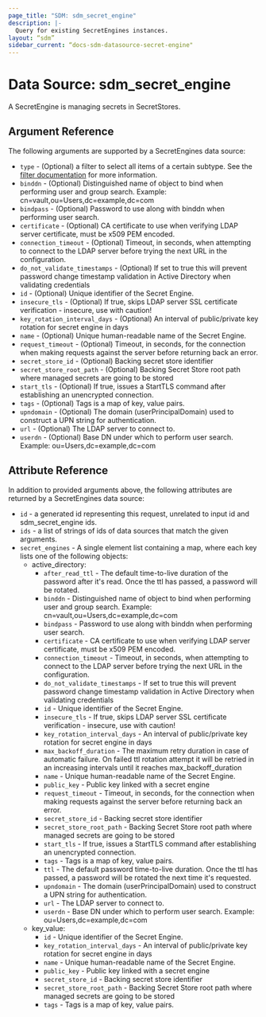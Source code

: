 ```yaml
---
page_title: "SDM: sdm_secret_engine"
description: |-
  Query for existing SecretEngines instances.
layout: “sdm”
sidebar_current: “docs-sdm-datasource-secret-engine"
---
```

# Data Source: sdm_secret_engine

A SecretEngine is managing secrets in SecretStores.
## Argument Reference
The following arguments are supported by a SecretEngines data source:
* `type` - (Optional) a filter to select all items of a certain subtype. See the [filter documentation](https://www.strongdm.com/docs/cli/filters/) for more information.
* `binddn` - (Optional) Distinguished name of object to bind when performing user and group search. Example: cn=vault,ou=Users,dc=example,dc=com
* `bindpass` - (Optional) Password to use along with binddn when performing user search.
* `certificate` - (Optional) CA certificate to use when verifying LDAP server certificate, must be x509 PEM encoded.
* `connection_timeout` - (Optional) Timeout, in seconds, when attempting to connect to the LDAP server before trying the next URL in the configuration.
* `do_not_validate_timestamps` - (Optional) If set to true this will prevent password change timestamp validation in Active Directory when validating credentials
* `id` - (Optional) Unique identifier of the Secret Engine.
* `insecure_tls` - (Optional) If true, skips LDAP server SSL certificate verification - insecure, use with caution!
* `key_rotation_interval_days` - (Optional) An interval of public/private key rotation for secret engine in days
* `name` - (Optional) Unique human-readable name of the Secret Engine.
* `request_timeout` - (Optional) Timeout, in seconds, for the connection when making requests against the server before returning back an error.
* `secret_store_id` - (Optional) Backing secret store identifier
* `secret_store_root_path` - (Optional) Backing Secret Store root path where managed secrets are going to be stored
* `start_tls` - (Optional) If true, issues a StartTLS command after establishing an unencrypted connection.
* `tags` - (Optional) Tags is a map of key, value pairs.
* `upndomain` - (Optional) The domain (userPrincipalDomain) used to construct a UPN string for authentication.
* `url` - (Optional) The LDAP server to connect to.
* `userdn` - (Optional) Base DN under which to perform user search. Example: ou=Users,dc=example,dc=com
## Attribute Reference
In addition to provided arguments above, the following attributes are returned by a SecretEngines data source:
* `id` - a generated id representing this request, unrelated to input id and sdm_secret_engine ids.
* `ids` - a list of strings of ids of data sources that match the given arguments.
* `secret_engines` - A single element list containing a map, where each key lists one of the following objects:
	* active_directory:
		* `after_read_ttl` - The default time-to-live duration of the password after it's read. Once the ttl has passed, a password will be rotated.
		* `binddn` - Distinguished name of object to bind when performing user and group search. Example: cn=vault,ou=Users,dc=example,dc=com
		* `bindpass` - Password to use along with binddn when performing user search.
		* `certificate` - CA certificate to use when verifying LDAP server certificate, must be x509 PEM encoded.
		* `connection_timeout` - Timeout, in seconds, when attempting to connect to the LDAP server before trying the next URL in the configuration.
		* `do_not_validate_timestamps` - If set to true this will prevent password change timestamp validation in Active Directory when validating credentials
		* `id` - Unique identifier of the Secret Engine.
		* `insecure_tls` - If true, skips LDAP server SSL certificate verification - insecure, use with caution!
		* `key_rotation_interval_days` - An interval of public/private key rotation for secret engine in days
		* `max_backoff_duration` - The maximum retry duration in case of automatic failure. On failed ttl rotation attempt it will be retried in an increasing intervals until it reaches max_backoff_duration
		* `name` - Unique human-readable name of the Secret Engine.
		* `public_key` - Public key linked with a secret engine
		* `request_timeout` - Timeout, in seconds, for the connection when making requests against the server before returning back an error.
		* `secret_store_id` - Backing secret store identifier
		* `secret_store_root_path` - Backing Secret Store root path where managed secrets are going to be stored
		* `start_tls` - If true, issues a StartTLS command after establishing an unencrypted connection.
		* `tags` - Tags is a map of key, value pairs.
		* `ttl` - The default password time-to-live duration. Once the ttl has passed, a password will be rotated the next time it's requested.
		* `upndomain` - The domain (userPrincipalDomain) used to construct a UPN string for authentication.
		* `url` - The LDAP server to connect to.
		* `userdn` - Base DN under which to perform user search. Example: ou=Users,dc=example,dc=com
	* key_value:
		* `id` - Unique identifier of the Secret Engine.
		* `key_rotation_interval_days` - An interval of public/private key rotation for secret engine in days
		* `name` - Unique human-readable name of the Secret Engine.
		* `public_key` - Public key linked with a secret engine
		* `secret_store_id` - Backing secret store identifier
		* `secret_store_root_path` - Backing Secret Store root path where managed secrets are going to be stored
		* `tags` - Tags is a map of key, value pairs.
